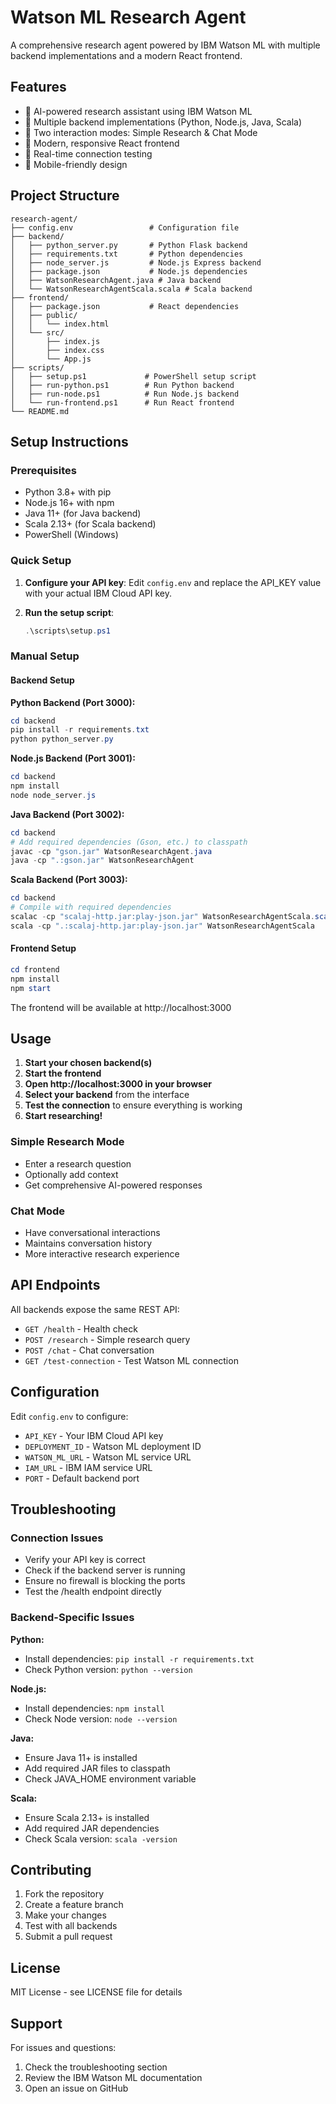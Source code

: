 # Watson ML Research Agent

A comprehensive research agent powered by IBM Watson ML with multiple backend implementations and a modern React frontend.

## Features

- 🔬 AI-powered research assistant using IBM Watson ML
- 🚀 Multiple backend implementations (Python, Node.js, Java, Scala)
- 💬 Two interaction modes: Simple Research & Chat Mode
- 🎨 Modern, responsive React frontend
- 🔄 Real-time connection testing
- 📱 Mobile-friendly design

## Project Structure

```
research-agent/
├── config.env                 # Configuration file
├── backend/
│   ├── python_server.py       # Python Flask backend
│   ├── requirements.txt       # Python dependencies
│   ├── node_server.js         # Node.js Express backend
│   ├── package.json           # Node.js dependencies
│   ├── WatsonResearchAgent.java # Java backend
│   └── WatsonResearchAgentScala.scala # Scala backend
├── frontend/
│   ├── package.json           # React dependencies
│   ├── public/
│   │   └── index.html
│   └── src/
│       ├── index.js
│       ├── index.css
│       └── App.js
├── scripts/
│   ├── setup.ps1             # PowerShell setup script
│   ├── run-python.ps1        # Run Python backend
│   ├── run-node.ps1          # Run Node.js backend
│   └── run-frontend.ps1      # Run React frontend
└── README.md
```

## Setup Instructions

### Prerequisites

- Python 3.8+ with pip
- Node.js 16+ with npm
- Java 11+ (for Java backend)
- Scala 2.13+ (for Scala backend)
- PowerShell (Windows)

### Quick Setup

1. **Configure your API key**:
   Edit `config.env` and replace the API_KEY value with your actual IBM Cloud API key.

2. **Run the setup script**:
   ```powershell
   .\scripts\setup.ps1
   ```

### Manual Setup

#### Backend Setup

**Python Backend (Port 3000):**
```powershell
cd backend
pip install -r requirements.txt
python python_server.py
```

**Node.js Backend (Port 3001):**
```powershell
cd backend
npm install
node node_server.js
```

**Java Backend (Port 3002):**
```powershell
cd backend
# Add required dependencies (Gson, etc.) to classpath
javac -cp "gson.jar" WatsonResearchAgent.java
java -cp ".:gson.jar" WatsonResearchAgent
```

**Scala Backend (Port 3003):**
```powershell
cd backend
# Compile with required dependencies
scalac -cp "scalaj-http.jar:play-json.jar" WatsonResearchAgentScala.scala
scala -cp ".:scalaj-http.jar:play-json.jar" WatsonResearchAgentScala
```

#### Frontend Setup

```powershell
cd frontend
npm install
npm start
```

The frontend will be available at http://localhost:3000

## Usage

1. **Start your chosen backend(s)**
2. **Start the frontend**
3. **Open http://localhost:3000 in your browser**
4. **Select your backend** from the interface
5. **Test the connection** to ensure everything is working
6. **Start researching!**

### Simple Research Mode
- Enter a research question
- Optionally add context
- Get comprehensive AI-powered responses

### Chat Mode
- Have conversational interactions
- Maintains conversation history
- More interactive research experience

## API Endpoints

All backends expose the same REST API:

- `GET /health` - Health check
- `POST /research` - Simple research query
- `POST /chat` - Chat conversation
- `GET /test-connection` - Test Watson ML connection

## Configuration

Edit `config.env` to configure:
- `API_KEY` - Your IBM Cloud API key
- `DEPLOYMENT_ID` - Watson ML deployment ID
- `WATSON_ML_URL` - Watson ML service URL
- `IAM_URL` - IBM IAM service URL
- `PORT` - Default backend port

## Troubleshooting

### Connection Issues
- Verify your API key is correct
- Check if the backend server is running
- Ensure no firewall is blocking the ports
- Test the /health endpoint directly

### Backend-Specific Issues

**Python:**
- Install dependencies: `pip install -r requirements.txt`
- Check Python version: `python --version`

**Node.js:**
- Install dependencies: `npm install`
- Check Node version: `node --version`

**Java:**
- Ensure Java 11+ is installed
- Add required JAR files to classpath
- Check JAVA_HOME environment variable

**Scala:**
- Ensure Scala 2.13+ is installed
- Add required JAR dependencies
- Check Scala version: `scala -version`

## Contributing

1. Fork the repository
2. Create a feature branch
3. Make your changes
4. Test with all backends
5. Submit a pull request

## License

MIT License - see LICENSE file for details

## Support

For issues and questions:
1. Check the troubleshooting section
2. Review the IBM Watson ML documentation
3. Open an issue on GitHub
